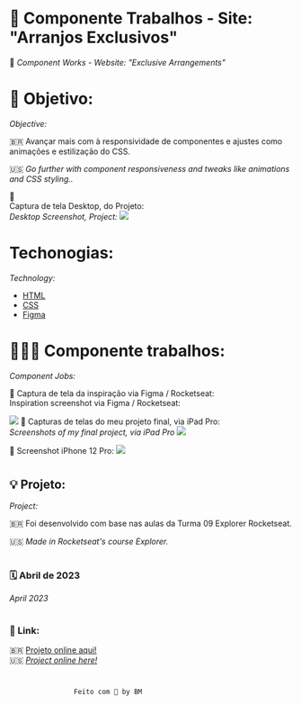 # 🌺 Componente Trabalhos - Site: "Arranjos Exclusivos"
🍃 _Component Works - Website: "Exclusive Arrangements"_

# 🚀 Objetivo:
_Objective:_

🇧🇷 Avançar mais com à responsividade de componentes e ajustes como animações e estilização do CSS.  

🇺🇸 _Go further with component responsiveness and tweaks like animations and CSS styling.._

📸 <br> 
 Captura de tela Desktop, do Projeto:
<br>
 _Desktop Screenshot, Project:_
![](../images/tela_desktop.png)

#  Techonogias:
_Technology:_

- [HTML](../index.html)
- [CSS](../css.html)
- [Figma](https://www.figma.com/file/L5uZqEN3X2iuOYKhMh7Lnh/Explorer-Stage-03-Projeto-03-(Copy)?node-id=203-1865&t=Zc7xmpOTZpX7X0bW-0)

# 👩🏻‍💻 Componente trabalhos:
_Component Jobs:_  

📸 Captura de tela da inspiração via Figma / Rocketseat: <br>
Inspiration screenshot via Figma / Rocketseat:

![](../images/inspiracao.png)
📸 Capturas de telas do meu projeto final, via iPad Pro: 
<br>
_Screenshots of my final project, via iPad Pro_
![](../images/tela_ipad_pro.png)

📱 Screenshot iPhone 12 Pro:
![](../images/iphone12pro.png)

#
## 💡 Projeto:
 _Project:_

🇧🇷 Foi desenvolvido com base nas aulas da Turma 09 Explorer Rocketseat.  

🇺🇸 _Made in Rocketseat's course Explorer._
#
### 🗓 Abril de 2023
 _April 2023_ 
#
 ### 🔗 Link: 
 🇧🇷 [Projeto online aqui!](http://127.0.0.1:5500/index.html)
 <br> 
 🇺🇸 [_Project online here!_](http://127.0.0.1:5500/index.html)

 #
                    Feito com 🌼 by BM